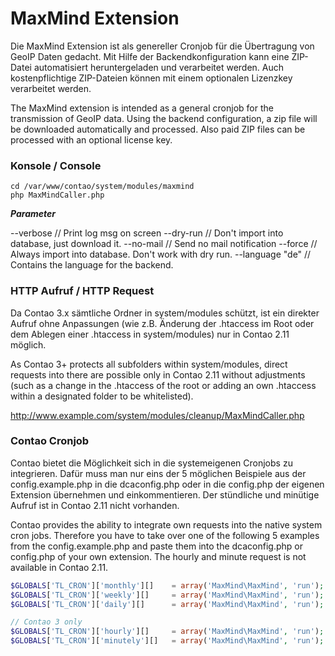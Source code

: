 MaxMind Extension
=================

Die MaxMind Extension ist als genereller Cronjob für die Übertragung von GeoIP Daten gedacht. Mit Hilfe der Backendkonfiguration kann eine ZIP-Datei automatisiert heruntergeladen und verarbeitet werden. Auch kostenpflichtige ZIP-Dateien können mit einem optionalen Lizenzkey verarbeitet werden.

The MaxMind extension is intended as a general cronjob for the transmission of GeoIP data. Using the backend configuration, a zip file will be downloaded automatically and processed. Also paid ZIP files can be processed with an optional license key.


### Konsole / Console

```
cd /var/www/contao/system/modules/maxmind
php MaxMindCaller.php
```

***Parameter***

--verbose  // Print log msg on screen
--dry-run  // Don't import into database, just download it.
--no-mail  // Send no mail notification
--force  // Always import into database. Don't work with dry run.
--language "de"  // Contains the language for the backend.


### HTTP Aufruf / HTTP Request

Da Contao 3.x sämtliche Ordner in system/modules schützt, ist ein direkter Aufruf ohne Anpassungen (wie z.B. Änderung der .htaccess im Root oder dem Ablegen einer .htaccess in system/modules) nur in Contao 2.11 möglich.

As Contao 3+ protects all subfolders within system/modules, direct requests into there are possible only in Contao 2.11 without adjustments (such as a change in the .htaccess of the root or adding an own .htaccess within a designated folder to be whitelisted).

http://www.example.com/system/modules/cleanup/MaxMindCaller.php


### Contao Cronjob

Contao bietet die Möglichkeit sich in die systemeigenen Cronjobs zu integrieren. Dafür muss man nur eins der 5 möglichen Beispiele aus der config.example.php in die dcaconfig.php oder in die config.php der eigenen Extension übernehmen und einkommentieren. Der stündliche und minütige Aufruf ist in Contao 2.11 nicht vorhanden.

Contao provides the ability to integrate own requests into the native system cron jobs. Therefore you have to take over one of the following 5 examples from the config.example.php and paste them into the dcaconfig.php or config.php of your own extension. The hourly and minute request is not available in Contao 2.11.

```php
$GLOBALS['TL_CRON']['monthly'][]    = array('MaxMind\MaxMind', 'run');
$GLOBALS['TL_CRON']['weekly'][]     = array('MaxMind\MaxMind', 'run');
$GLOBALS['TL_CRON']['daily'][]      = array('MaxMind\MaxMind', 'run');

// Contao 3 only
$GLOBALS['TL_CRON']['hourly'][]     = array('MaxMind\MaxMind', 'run');
$GLOBALS['TL_CRON']['minutely'][]   = array('MaxMind\MaxMind', 'run');
```